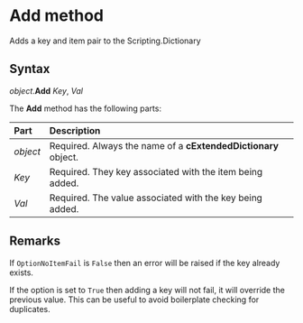 # Add method
Adds a key and item pair to the Scripting.Dictionary

## Syntax
_object_.**Add** _Key_, _Val_

The **Add** method has the following parts:

Part               | Description
:---               | :---
_object_           | Required. Always the name of a **cExtendedDictionary** object.
_Key_              | Required. They key associated with the item being added.
_Val_              | Required. The value associated with the key being added.

## Remarks
If `OptionNoItemFail` is `False` then an error will be raised if the key already exists.

If the option is set to `True` then adding a key will not fail, it will override the previous value. This can be useful to avoid boilerplate checking for duplicates.